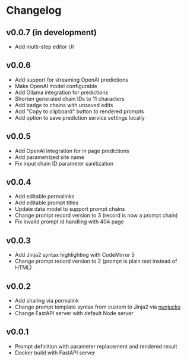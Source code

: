 # Changelog

## v0.0.7 (in development)

* Add multi-step editor UI 

## v0.0.6

* Add support for streaming OpenAI predictions
* Make OpenAI model configurable
* Add Ollama integration for predictions
* Shorten generated chain IDs to 11 characters
* Add badge to chains with unsaved edits
* Add "Copy to clipboard" button to rendered prompts
* Add option to save prediction service settings locally

## v0.0.5

* Add OpenAI integration for in page predictions
* Add parametrized site name
* Fix input chain ID parameter sanitization

## v0.0.4

* Add editable permalinks
* Add editable prompt titles
* Update data model to support prompt chains
* Change prompt record version to 3 (record is now a prompt chain)
* Fix invalid prompt id handling with 404 page

## v0.0.3

* Add Jinja2 syntax highlighting with CodeMirror 5
* Change prompt record version to 2 (prompt is plain text instead of HTML)

## v0.0.2

* Add sharing via permalink
* Change prompt template syntax from custom to Jinja2 via [nunjucks](https://mozilla.github.io/nunjucks/)
* Change FastAPI server with default Node server

## v0.0.1

* Prompt definition with parameter replacement and rendered result
* Docker build with FastAPI server